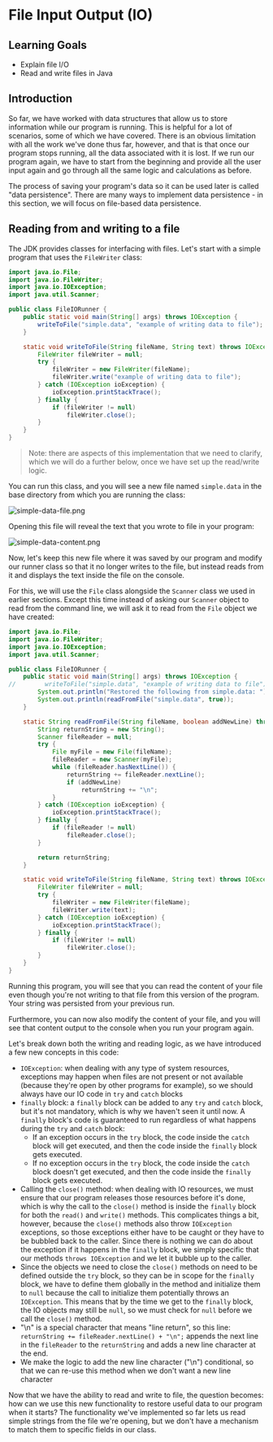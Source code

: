 # File Input Output (IO)

## Learning Goals

- Explain file I/O
- Read and write files in Java

## Introduction

So far, we have worked with data structures that allow us to store information
while our program is running. This is helpful for a lot of scenarios, some of
which we have covered. There is an obvious limitation with all the work we've
done thus far, however, and that is that once our program stops running, all the
data associated with it is lost. If we run our program again, we have to start
from the beginning and provide all the user input again and go through all the
same logic and calculations as before.

The process of saving your program's data so it can be used later is called
"data persistence". There are many ways to implement data persistence - in this
section, we will focus on file-based data persistence.

## Reading from and writing to a file

The JDK provides classes for interfacing with files. Let's start with a simple
program that uses the `FileWriter` class:

```java
import java.io.File;
import java.io.FileWriter;
import java.io.IOException;
import java.util.Scanner;

public class FileIORunner {
    public static void main(String[] args) throws IOException {
        writeToFile("simple.data", "example of writing data to file");
    }

    static void writeToFile(String fileName, String text) throws IOException {
        FileWriter fileWriter = null;
        try {
            fileWriter = new FileWriter(fileName);
            fileWriter.write("example of writing data to file");
        } catch (IOException ioException) {
            ioException.printStackTrace();
        } finally {
            if (fileWriter != null)
                fileWriter.close();
        }
    }
}
```

> Note: there are aspects of this implementation that we need to clarify, which
> we will do a further below, once we have set up the read/write logic.

You can run this class, and you will see a new file named `simple.data` in the
base directory from which you are running the class:

![simple-data-file.png](https://curriculum-content.s3.amazonaws.com/java-mod-3/simple-data-file.png)

Opening this file will reveal the text that you wrote to file in your program:

![simple-data-content.png](https://curriculum-content.s3.amazonaws.com/java-mod-3/simple-data-content.png)

Now, let's keep this new file where it was saved by our program and modify our
runner class so that it no longer writes to the file, but instead reads from it
and displays the text inside the file on the console.

For this, we will use the `File` class alongside the `Scanner` class we used in
earlier sections. Except this time instead of asking our `Scanner` object to
read from the command line, we will ask it to read from the `File` object we
have created:

```java
import java.io.File;
import java.io.FileWriter;
import java.io.IOException;
import java.util.Scanner;

public class FileIORunner {
    public static void main(String[] args) throws IOException {
//        writeToFile("simple.data", "example of writing data to file");
        System.out.println("Restored the following from simple.data: ");
        System.out.println(readFromFile("simple.data", true));
    }

    static String readFromFile(String fileName, boolean addNewLine) throws IOException {
        String returnString = new String();
        Scanner fileReader = null;
        try {
            File myFile = new File(fileName);
            fileReader = new Scanner(myFile);
            while (fileReader.hasNextLine()) {
                returnString += fileReader.nextLine();
                if (addNewLine)
                    returnString += "\n";
            }
        } catch (IOException ioException) {
            ioException.printStackTrace();
        } finally {
            if (fileReader != null)
                fileReader.close();
        }

        return returnString;
    }

    static void writeToFile(String fileName, String text) throws IOException {
        FileWriter fileWriter = null;
        try {
            fileWriter = new FileWriter(fileName);
            fileWriter.write(text);
        } catch (IOException ioException) {
            ioException.printStackTrace();
        } finally {
            if (fileWriter != null)
                fileWriter.close();
        }
    }
}
```

Running this program, you will see that you can read the content of your file
even though you're not writing to that file from this version of the program.
Your string was persisted from your previous run.

Furthermore, you can now also modify the content of your file, and you will see
that content output to the console when you run your program again.

Let's break down both the writing and reading logic, as we have introduced a few
new concepts in this code:

- `IOException`: when dealing with any type of system resources, exceptions may
  happen when files are not present or not available (because they're open by
  other programs for example), so we should always have our IO code in `try` and
  `catch` blocks
- `finally` block: a `finally` block can be added to any `try` and `catch`
  block, but it's not mandatory, which is why we haven't seen it until now. A
  `finally` block's code is guaranteed to run regardless of what happens during
  the `try` and `catch` block:
  - If an exception occurs in the `try` block, the code inside the `catch` block
    will get executed, and then the code inside the `finally` block gets
    executed.
  - If no exception occurs in the `try` block, the code inside the `catch` block
    doesn't get executed, and then the code inside the `finally` block gets
    executed.
- Calling the `close()` method: when dealing with IO resources, we must ensure
  that our program releases those resources before it's done, which is why the
  call to the `close()` method is inside the `finally` block for both the
  `read()` and `write()` methods. This complicates things a bit, however,
  because the `close()` methods also throw `IOException` exceptions, so those
  exceptions either have to be caught or they have to be bubbled back to the
  caller. Since there is nothing we can do about the exception if it happens in
  the `finally` block, we simply specific that our methods `throws IOException`
  and we let it bubble up to the caller.
- Since the objects we need to close the `close()` methods on need to be defined
  outside the `try` block, so they can be in scope for the `finally` block, we
  have to define them globally in the method and initialize them to `null`
  because the call to initialize them potentially throws an `IOException`. This
  means that by the time we get to the `finally` block, the IO objects may still
  be `null`, so we must check for `null` before we call the `close()` method.
- "\n" is a special character that means "line return", so this line:
  `returnString += fileReader.nextLine() + "\n";` appends the next line in the
  `fileReader` to the `returnString` and adds a new line character at the end.
- We make the logic to add the new line character ("\n") conditional, so that we
  can re-use this method when we don't want a new line character

Now that we have the ability to read and write to file, the question becomes:
how can we use this new functionality to restore useful data to our program when
it starts? The functionality we've implemented so far lets us read simple
strings from the file we're opening, but we don't have a mechanism to match them
to specific fields in our class.
